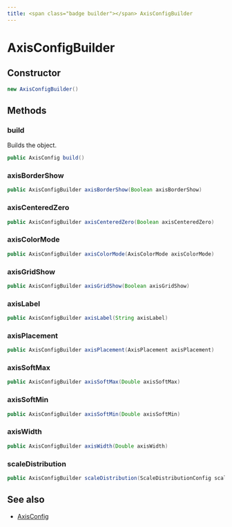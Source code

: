 ```yaml
---
title: <span class="badge builder"></span> AxisConfigBuilder
---
```

# <span class="badge builder"></span> AxisConfigBuilder

## Constructor

```java
new AxisConfigBuilder()
```
## Methods

### <span class="badge object-method"></span> build

Builds the object.

```java
public AxisConfig build()
```

### <span class="badge object-method"></span> axisBorderShow

```java
public AxisConfigBuilder axisBorderShow(Boolean axisBorderShow)
```

### <span class="badge object-method"></span> axisCenteredZero

```java
public AxisConfigBuilder axisCenteredZero(Boolean axisCenteredZero)
```

### <span class="badge object-method"></span> axisColorMode

```java
public AxisConfigBuilder axisColorMode(AxisColorMode axisColorMode)
```

### <span class="badge object-method"></span> axisGridShow

```java
public AxisConfigBuilder axisGridShow(Boolean axisGridShow)
```

### <span class="badge object-method"></span> axisLabel

```java
public AxisConfigBuilder axisLabel(String axisLabel)
```

### <span class="badge object-method"></span> axisPlacement

```java
public AxisConfigBuilder axisPlacement(AxisPlacement axisPlacement)
```

### <span class="badge object-method"></span> axisSoftMax

```java
public AxisConfigBuilder axisSoftMax(Double axisSoftMax)
```

### <span class="badge object-method"></span> axisSoftMin

```java
public AxisConfigBuilder axisSoftMin(Double axisSoftMin)
```

### <span class="badge object-method"></span> axisWidth

```java
public AxisConfigBuilder axisWidth(Double axisWidth)
```

### <span class="badge object-method"></span> scaleDistribution

```java
public AxisConfigBuilder scaleDistribution(ScaleDistributionConfig scaleDistribution)
```

## See also

 * <span class="badge object-type-class"></span> [AxisConfig](./object-AxisConfig.md)
